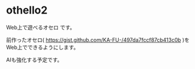 othello2
========

Web上で遊べるオセロ です。

前作ったオセロ( https://gist.github.com/KA-FU-/497da7fccf87cb413c0b )をWeb上でできるようにします。

AIも強化する予定です。
